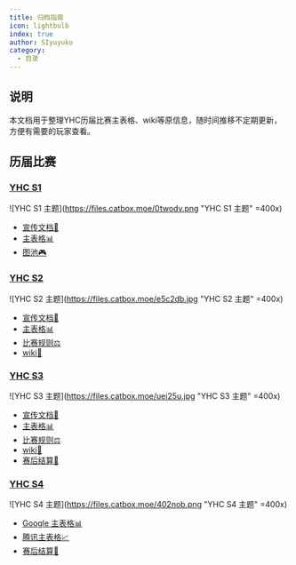 ```yaml
---
title: 归档指南
icon: lightbulb
index: true
author: SIyuyuko
category:
  - 目录
---
```

## 说明

本文档用于整理YHC历届比赛主表格、wiki等原信息，随时间推移不定期更新，方便有需要的玩家查看。

## 历届比赛

### [YHC S1](S1/README.md)

![YHC S1 主题](<https://files.catbox.moe/0twodv.png> "YHC S1 主题" =400x)

- [宣传文档📜](https://docs.qq.com/doc/DUkJnR1BubEZWaXhM)
- [主表格📊](https://docs.qq.com/sheet/DUlVlcG54R0hIaUlk)
- [图池🎮](https://docs.qq.com/sheet/DUnZaR3dxeWhDVWVO)

### [YHC S2](S2.md)

![YHC S2 主题](<https://files.catbox.moe/e5c2db.jpg> "YHC S2 主题" =400x)

- [宣传文档📜](https://docs.qq.com/doc/DUnpBUFlQcWR1ZWVa)
- [主表格📊](https://docs.qq.com/sheet/DUkhYRERQUWVTY2lE)
- [比赛规则⚖️](https://docs.qq.com/doc/DUnljdHlnUkNDYldx)
- [wiki📖](https://osu.ppy.sh/wiki/zh/Tournaments/YHC/2)

### [YHC S3](S3.md)

![YHC S3 主题](<https://files.catbox.moe/uei25u.jpg> "YHC S3 主题" =400x)

- [宣传文档📜](https://docs.qq.com/doc/DUnhsRlNKZmJrQUFI)
- [主表格📊](https://docs.qq.com/sheet/DUk9nQVFhaEVnU1hK)
- [比赛规则⚖️](https://docs.qq.com/doc/DUlVkUnpKU3JCV09m)
- [wiki📖](https://osu.ppy.sh/wiki/zh/Tournaments/YHC/3)
- [赛后结算💎](https://docs.qq.com/sheet/DUkxsTFlNaENSdVhl)

### [YHC S4](S4.md)

![YHC S4 主题](<https://files.catbox.moe/402nob.png> "YHC S4 主题" =400x)

- [Google 主表格📊](https://docs.google.com/spreadsheets/d/1oVTPfvH2lGp8u6dwkY2lpsklN4SRexZWTvpK779iww4)
- [腾讯主表格📈](https://docs.qq.com/sheet/DUml5ZUhSbVRvZ2tC)
- [赛后结算💎](https://docs.qq.com/sheet/DUmtiZWZNdEx2eG5W)

<!-- :::center

比赛正在进行中

::: -->
